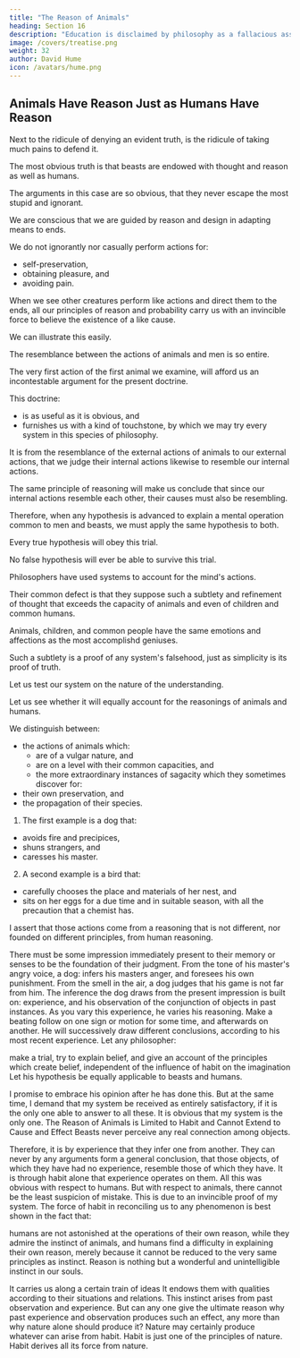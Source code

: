 ```yaml
---
title: "The Reason of Animals"
heading: Section 16
description: "Education is disclaimed by philosophy as a fallacious assent to any opinion"
image: /covers/treatise.png
weight: 32
author: David Hume
icon: /avatars/hume.png
---
```




## Animals Have Reason Just as Humans Have Reason

Next to the ridicule of denying an evident truth, is the ridicule of taking much pains to defend it.

The most obvious truth is that beasts are endowed with thought and reason as well as humans.

The arguments in this case are so obvious, that they never escape the most stupid and ignorant.

We are conscious that we are guided by reason and design in adapting means to ends.

We do not ignorantly nor casually perform actions for:
- self-preservation,
- obtaining pleasure, and
- avoiding pain.

When we see other creatures perform like actions and direct them to the ends, all our principles of reason and probability carry us with an invincible force to believe the existence of a like cause.

We can illustrate this easily.

The resemblance between the actions of animals and men is so entire.

The very first action of the first animal we examine, will afford us an incontestable argument for the present doctrine.

This doctrine:
- is as useful as it is obvious, and
- furnishes us with a kind of touchstone, by which we may try every system in this species of philosophy.

It is from the resemblance of the external actions of animals to our external actions, that we judge their internal actions likewise to resemble our internal actions.

The same principle of reasoning will make us conclude that since our internal actions resemble each other, their causes must also be resembling.

Therefore, when any hypothesis is advanced to explain a mental operation common to men and beasts, we must apply the same hypothesis to both.

Every true hypothesis will obey this trial.

No false hypothesis will ever be able to survive this trial.

Philosophers have used systems to account for the mind's actions.

Their common defect is that they suppose such a subtlety and refinement of thought that exceeds the capacity of animals and even of children and common humans.

Animals, children, and common people have the same emotions and affections as the most accomplishd geniuses.

Such a subtlety is a proof of any system's falsehood, just as simplicity is its proof of truth.

Let us test our system on the nature of the understanding.

Let us see whether it will equally account for the reasonings of animals and humans.

We distinguish between:
- the actions of animals which:
  - are of a vulgar nature, and
  - are on a level with their common capacities, and
  - the more extraordinary instances of sagacity which they sometimes discover for:
- their own preservation, and
- the propagation of their species.

1. The first example is a dog that:
- avoids fire and precipices,
- shuns strangers, and
- caresses his master.

2. A second example is a bird that:
- carefully chooses the place and materials of her nest, and
- sits on her eggs for a due time and in suitable season, with all the precaution that a chemist has.

I assert that those actions come from a reasoning that is not different, nor founded on different principles, from human reasoning.

There must be some impression immediately present to their memory or senses to be the foundation of their judgment.
From the tone of his master's angry voice, a dog:
infers his masters anger, and
foresees his own punishment.
From the smell in the air, a dog judges that his game is not far from him.
The inference the dog draws from the present impression is built on:
experience, and
his observation of the conjunction of objects in past instances.
As you vary this experience, he varies his reasoning.
Make a beating follow on one sign or motion for some time, and afterwards on another.
He will successively draw different conclusions, according to his most recent experience.
Let any philosopher:

make a trial,
try to explain belief, and
give an account of the principles which create belief, independent of the influence of habit on the imagination
Let his hypothesis be equally applicable to beasts and humans.

I promise to embrace his opinion after he has done this.
But at the same time, I demand that my system be received as entirely satisfactory, if it is the only one able to answer to all these.
It is obvious that my system is the only one.
The Reason of Animals is Limited to Habit and Cannot Extend to Cause and Effect
Beasts never perceive any real connection among objects.

Therefore, it is by experience that they infer one from another.
They can never by any arguments form a general conclusion, that those objects, of which they have had no experience, resemble those of which they have.
It is through habit alone that experience operates on them.
All this was obvious with respect to humans.
But with respect to animals, there cannot be the least suspicion of mistake.
This is due to an invincible proof of my system.
The force of habit in reconciling us to any phenomenon is best shown in the fact that:

humans are not astonished at the operations of their own reason, while they admire the instinct of animals, and
humans find a difficulty in explaining their own reason, merely because it cannot be reduced to the very same principles as instinct.
Reason is nothing but a wonderful and unintelligible instinct in our souls.

It carries us along a certain train of ideas
It endows them with qualities according to their situations and relations.
This instinct arises from past observation and experience.
But can any one give the ultimate reason why past experience and observation produces such an effect, any more than why nature alone should produce it?
Nature may certainly produce whatever can arise from habit.
Habit is just one of the principles of nature.
Habit derives all its force from nature.